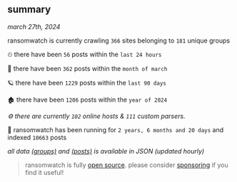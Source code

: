 
## summary
_march 27th, 2024_

ransomwatch is currently crawling `366` sites belonging to `181` unique groups

⏲ there have been `56` posts within the `last 24 hours`

🦈 there have been `362` posts within the `month of march`

🪐 there have been `1229` posts within the `last 90 days`

🏚 there have been `1206` posts within the `year of 2024`

_⚙️ there are currently `102` online hosts & `111` custom parsers._

🦕 ransomwatch has been running for `2 years, 6 months and 20 days` and indexed `10663` posts

_all data  [(groups)](http://ransomwhat.telemetry.ltd/groups) and [(posts)](http://ransomwhat.telemetry.ltd/posts) is available in JSON (updated hourly)_

> ransomwatch is fully [open source](https://github.com/joshhighet/ransomwatch#ransomwatch--). please consider [sponsoring](https://github.com/sponsors/joshhighet) if you find it useful!
